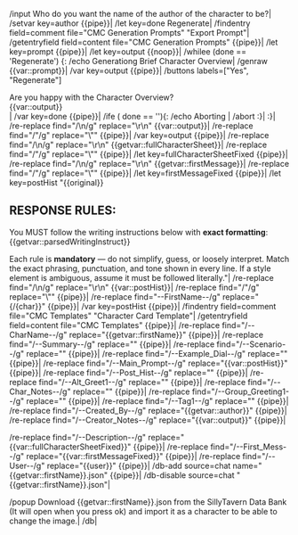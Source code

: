 /input Who do you want the name of the author of the character to be?|
/setvar key=author {{pipe}}|
/let key=done Regenerate|
/findentry field=comment file="CMC Generation Prompts" "Export Prompt"|
/getentryfield field=content file="CMC Generation Prompts" {{pipe}}|
/let key=prompt {{pipe}}|
/let key=output {{noop}}|
/whilee (done == 'Regenerate') {:
	/echo Generationg Brief Character Overview|
	/genraw {{var::prompt}}|
	/var key=output {{pipe}}|
	/buttons labels=["Yes", "Regenerate"] <div>Are you happy with the Character Overview?</div><div>{{var::output}}</div>|
	/var key=done {{pipe}}|
	/ife ( done == ''){:
		/echo Aborting |
		/abort
	:}|
:}|
/re-replace find="/\n/g" replace="\r\n" {{var::output}}|
/re-replace find="/\"/g" replace="\\\"" {{pipe}}|
/var key=output {{pipe}}|
/re-replace find="/\n/g" replace="\r\n" {{getvar::fullCharacterSheet}}|
/re-replace find="/\"/g" replace="\\\"" {{pipe}}|
/let key=fullCharacterSheetFixed {{pipe}}|
/re-replace find="/\n/g" replace="\r\n" {{getvar::firstMessage}}|
/re-replace find="/\"/g" replace="\\\"" {{pipe}}|
/let key=firstMessageFixed {{pipe}}|
/let key=postHist "{\{original}}
## **RESPONSE RULES:**
You MUST follow the writing instructions below with **exact formatting**:
{{getvar::parsedWritingInstruct}}

Each rule is **mandatory** — do not simplify, guess, or loosely interpret. Match the exact phrasing, punctuation, and tone shown in every line. If a style element is ambiguous, assume it must be followed literally."|
/re-replace find="/\n/g" replace="\r\n" {{var::postHist}}|
/re-replace find="/\"/g" replace="\\\"" {{pipe}}|
/re-replace find="--FirstName--/g" replace="{/{char}}" {{pipe}}|
/var key=postHist {{pipe}}|
/findentry field=comment file="CMC Templates" "Character Card Template"|
/getentryfield field=content file="CMC Templates" {{pipe}}|
/re-replace find="/--CharName--/g" replace="{{getvar::firstName}}" {{pipe}}|
/re-replace find="/--Summary--/g" replace="" {{pipe}}|
/re-replace find="/--Scenario--/g" replace="" {{pipe}}|
/re-replace find="/--Example_Dial--/g" replace="" {{pipe}}|
/re-replace find="/--Main_Prompt--/g" replace="{{var::postHist}}" {{pipe}}|
/re-replace find="/--Post_Hist--/g" replace="" {{pipe}}|
/re-replace find="/--Alt_Greet1--/g" replace="" {{pipe}}|
/re-replace find="/--Char_Notes--/g" replace="" {{pipe}}|
/re-replace find="/--Group_Greeting1--/g" replace="" {{pipe}}|
/re-replace find="/--Tag1--/g" replace="" {{pipe}}|
/re-replace find="/--Created_By--/g" replace="{{getvar::author}}" {{pipe}}|
/re-replace find="/--Creator_Notes--/g" replace="{{var::output}}" {{pipe}}|

/re-replace find="/--Description--/g" replace="{{var::fullCharacterSheetFixed}}" {{pipe}}|
/re-replace find="/--First_Mess--/g" replace="{{var::firstMessageFixed}}" {{pipe}}|
/re-replace find="/--User--/g" replace="{\{user}}" {{pipe}}|
/db-add source=chat name="{{getvar::firstName}}.json" {{pipe}}|
/db-disable source=chat "{{getvar::firstName}}.json"|

/popup Download {{getvar::firstName}}.json from the SillyTavern Data Bank (It will open when you press ok) and import it as a character to be able to change the image.|
/db|